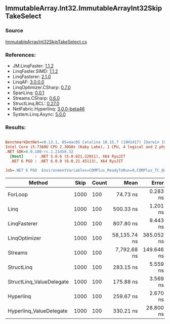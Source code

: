 ﻿## ImmutableArray.Int32.ImmutableArrayInt32SkipTakeSelect

### Source
[ImmutableArrayInt32SkipTakeSelect.cs](../LinqBenchmarks/ImmutableArray/Int32/ImmutableArrayInt32SkipTakeSelect.cs)

### References:
- JM.LinqFaster: [1.1.2](https://www.nuget.org/packages/JM.LinqFaster/1.1.2)
- LinqFaster.SIMD: [1.1.2](https://www.nuget.org/packages/LinqFaster.SIMD/1.0.3)
- LinqFasterer: [2.1.0](https://www.nuget.org/packages/LinqFasterer/2.1.0)
- LinqAF: [3.0.0.0](https://www.nuget.org/packages/LinqAF/3.0.0.0)
- LinqOptimizer.CSharp: [0.7.0](https://www.nuget.org/packages/LinqOptimizer.CSharp/0.7.0)
- SpanLinq: [0.0.1](https://www.nuget.org/packages/SpanLinq/0.0.1)
- Streams.CSharp: [0.6.0](https://www.nuget.org/packages/Streams.CSharp/0.6.0)
- StructLinq.BCL: [0.27.0](https://www.nuget.org/packages/StructLinq/0.27.0)
- NetFabric.Hyperlinq: [3.0.0-beta46](https://www.nuget.org/packages/NetFabric.Hyperlinq/3.0.0-beta46)
- System.Linq.Async: [5.0.0](https://www.nuget.org/packages/System.Linq.Async/5.0.0)

### Results:
``` ini

BenchmarkDotNet=v0.13.1, OS=macOS Catalina 10.15.7 (19H1417) [Darwin 19.6.0]
Intel Core i5-7360U CPU 2.30GHz (Kaby Lake), 1 CPU, 4 logical and 2 physical cores
.NET SDK=6.0.100-rc.1.21458.32
  [Host]     : .NET 5.0.6 (5.0.621.22011), X64 RyuJIT
  .NET 6 PGO : .NET 6.0.0 (6.0.21.45113), X64 RyuJIT

Job=.NET 6 PGO  EnvironmentVariables=COMPlus_ReadyToRun=0,COMPlus_TC_QuickJitForLoops=1,COMPlus_TieredPGO=1  Runtime=.NET 6.0  

```
|                   Method | Skip | Count |         Mean |      Error |     StdDev |       Median |          Ratio | RatioSD |   Gen 0 | Allocated |
|------------------------- |----- |------ |-------------:|-----------:|-----------:|-------------:|---------------:|--------:|--------:|----------:|
|                  ForLoop | 1000 |   100 |     74.73 ns |   0.283 ns |   0.250 ns |     74.61 ns |       baseline |         |       - |         - |
|                     Linq | 1000 |   100 |    500.33 ns |   1.201 ns |   0.938 ns |    500.06 ns |   6.69x slower |   0.03x |  0.0839 |     176 B |
|             LinqFasterer | 1000 |   100 |    807.80 ns |   9.443 ns |   8.833 ns |    803.46 ns |  10.82x slower |   0.12x |  2.5444 |   5,328 B |
|            LinqOptimizer | 1000 |   100 | 58,135.74 ns | 385.052 ns | 360.178 ns | 57,943.25 ns | 777.49x slower |   5.94x | 15.6250 |  32,723 B |
|                  Streams | 1000 |   100 |  7,792.68 ns | 149.646 ns | 349.793 ns |  7,656.46 ns | 104.19x slower |   4.95x |  0.4425 |     936 B |
|               StructLinq | 1000 |   100 |    283.15 ns |   5.559 ns |   7.030 ns |    279.84 ns |   3.79x slower |   0.10x |  0.0458 |      96 B |
| StructLinq_ValueDelegate | 1000 |   100 |    175.88 ns |   3.569 ns |   4.383 ns |    174.96 ns |   2.38x slower |   0.05x |       - |         - |
|                Hyperlinq | 1000 |   100 |    259.67 ns |   2.670 ns |   2.230 ns |    258.56 ns |   3.47x slower |   0.03x |       - |         - |
|  Hyperlinq_ValueDelegate | 1000 |   100 |    330.21 ns |  28.800 ns |  84.466 ns |    332.26 ns |   3.89x slower |   0.88x |       - |         - |
